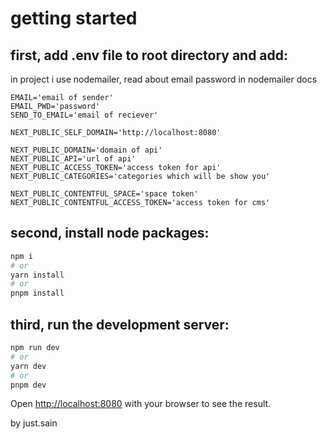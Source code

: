 # getting started

## first, add .env file to root directory and add:

in project i use nodemailer, read about email password in nodemailer docs

```
EMAIL='email of sender'
EMAIL_PWD='password'
SEND_TO_EMAIL='email of reciever'

NEXT_PUBLIC_SELF_DOMAIN='http://localhost:8080'

NEXT_PUBLIC_DOMAIN='domain of api'
NEXT_PUBLIC_API='url of api'
NEXT_PUBLIC_ACCESS_TOKEN='access token for api'
NEXT_PUBLIC_CATEGORIES='categories which will be show you'

NEXT_PUBLIC_CONTENTFUL_SPACE='space token'
NEXT_PUBLIC_CONTENTFUL_ACCESS_TOKEN='access token for cms'
```

## second, install node packages:

```bash
npm i
# or
yarn install
# or
pnpm install
```

## third, run the development server:

```bash
npm run dev
# or
yarn dev
# or
pnpm dev
```

Open [http://localhost:8080](http://localhost:8080) with your browser to see the result.

by just.sain
